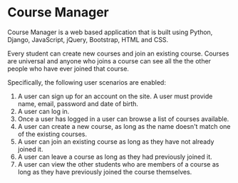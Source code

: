 Course Manager
==============

Course Manager is a web based application that is built using Python, Django, JavaScript, jQuery, Bootstrap, HTML and CSS.

Every student can create new courses and join an existing course. Courses are universal and anyone who joins a course can see all the the other people who have ever joined that course.

Specifically, the following user scenarios are enabled:

1. A user can sign up for an account on the site. A user must provide name, email, password and date of birth.
2. A user can log in.
3. Once a user has logged in a user can browse a list of courses available.
4. A user can create a new course, as long as the name doesn't match one of the existing courses.
5. A user can join an existing course as long as they have not already joined it.
6. A user can leave a course as long as they had previously joined it.
7. A user can view the other students who are members of a course as long as they have previously joined the course themselves.
